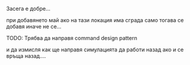 Засега е добре...

при добавянето май ако на тази локация има сграда само тогава се добавя иначе не се...


TODO: Трябва да направя command design pattern 



и да измисля как ще направя симулацията да работи назад ако и се връща назад....
